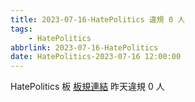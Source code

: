 ```yaml
---
title: 2023-07-16-HatePolitics 違規 0 人
tags:
    - HatePolitics
abbrlink: 2023-07-16-HatePolitics
date: HatePolitics-2023-07-16 12:00:00
---
```

HatePolitics 板 [板規連結](https://www.ptt.cc/bbs/HatePolitics/M.1617115262.A.D60.html)
昨天違規 0 人
